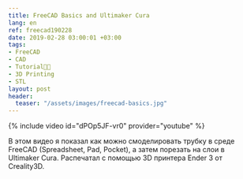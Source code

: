 ```yaml
---
title: FreeCAD Basics and Ultimaker Cura
lang: en
ref: freecad190228
date: 2019-02-28 03:00:01 +03:00
tags:
- FreeCAD
- CAD
- Tutorial👨‍🏫
- 3D Printing
- STL
layout: post
header:
  teaser: "/assets/images/freecad-basics.jpg"
---
```


{% include video id="dPOp5JF-vr0" provider="youtube" %}

В этом видео я показал как можно смоделировать трубку в среде FreeCAD (Spreadsheet, Pad, Pocket), а затем порезать на слои в Ultimaker Cura. Распечатал с помощью 3D принтера Ender 3 от Creality3D.
